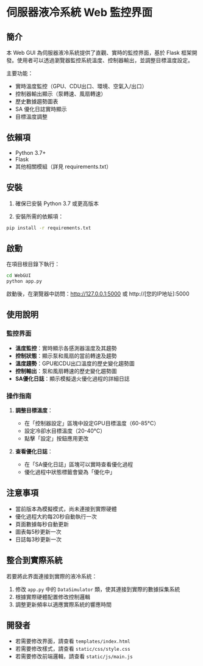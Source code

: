 # 伺服器液冷系統 Web 監控界面

## 簡介

本 Web GUI 為伺服器液冷系統提供了直觀、實時的監控界面，基於 Flask 框架開發。使用者可以透過瀏覽器監控系統溫度、控制器輸出，並調整目標溫度設定。

主要功能：
- 實時溫度監控（GPU、CDU出口、環境、空氣入/出口）
- 控制器輸出顯示（泵轉速、風扇轉速）
- 歷史數據趨勢圖表
- SA 優化日誌實時顯示
- 目標溫度調整

## 依賴項

- Python 3.7+
- Flask
- 其他相關模組（詳見 requirements.txt）

## 安裝

1. 確保已安裝 Python 3.7 或更高版本

2. 安裝所需的依賴項：
```bash
pip install -r requirements.txt
```

## 啟動

在項目根目錄下執行：
```bash
cd WebGUI
python app.py
```

啟動後，在瀏覽器中訪問：http://127.0.0.1:5000 或 http://[您的IP地址]:5000

## 使用說明

### 監控界面

- **溫度監控**：實時顯示各感測器溫度及其趨勢
- **控制狀態**：顯示泵和風扇的當前轉速及趨勢
- **溫度趨勢**：GPU和CDU出口溫度的歷史變化趨勢圖
- **控制輸出**：泵和風扇轉速的歷史變化趨勢圖
- **SA優化日誌**：顯示模擬退火優化過程的詳細日誌

### 操作指南

1. **調整目標溫度**：
   - 在「控制器設定」區塊中設定GPU目標溫度（60-85°C）
   - 設定冷卻水目標溫度（20-40°C）
   - 點擊「設定」按鈕應用更改

2. **查看優化日誌**：
   - 在「SA優化日誌」區塊可以實時查看優化過程
   - 優化過程中狀態標籤會變為「優化中」

## 注意事項

- 當前版本為模擬模式，尚未連接到實際硬體
- 優化過程大約每20秒自動執行一次
- 頁面數據每秒自動更新
- 圖表每5秒更新一次
- 日誌每3秒更新一次

## 整合到實際系統

若要將此界面連接到實際的液冷系統：

1. 修改 `app.py` 中的 `DataSimulator` 類，使其連接到實際的數據採集系統
2. 根據實際硬體配置修改控制邏輯
3. 調整更新頻率以適應實際系統的響應時間

## 開發者

- 若需要修改界面，請查看 `templates/index.html`
- 若需要修改樣式，請查看 `static/css/style.css`
- 若需要修改前端邏輯，請查看 `static/js/main.js`

 